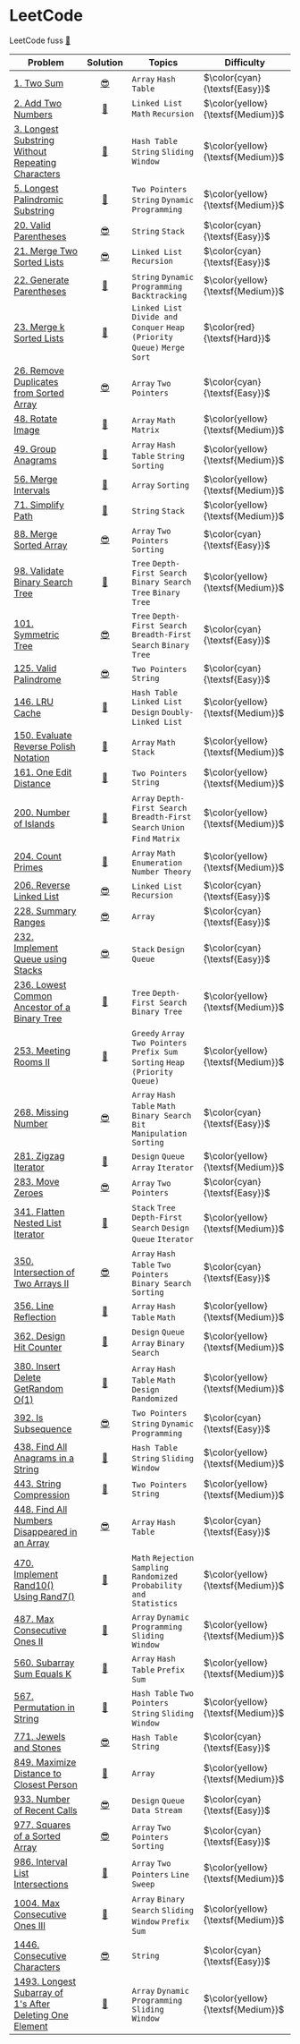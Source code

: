 # LeetCode

LeetCode fuss [👀](https://leetcode.com/u/roman_vvch/)

| Problem | Solution | Topics | Difficulty |
| ------- | :------: | ------ | ---------- |
| [1. Two Sum](https://leetcode.com/problems/two-sum/) | [😎](https://github.com/r-vvch/LeetCode/blob/main/solutions/1_two_sum.py) | `Array` `Hash Table` | $\color{cyan}{\textsf{Easy}}$ |
| [2. Add Two Numbers](https://leetcode.com/problems/add-two-numbers/) | [🤔](https://github.com/r-vvch/LeetCode/blob/main/solutions/2_add_two_numbers.py) | `Linked List` `Math` `Recursion` | $\color{yellow}{\textsf{Medium}}$ |
| [3. Longest Substring Without Repeating Characters](https://leetcode.com/problems/longest-substring-without-repeating-characters/) | [🤔](https://github.com/r-vvch/LeetCode/blob/main/solutions/3_longest_substring_without_repeating_characters.py) | `Hash Table` `String` `Sliding Window` | $\color{yellow}{\textsf{Medium}}$ |
| [5. Longest Palindromic Substring](https://leetcode.com/problems/longest-palindromic-substring/) | [🤔](https://github.com/r-vvch/LeetCode/blob/main/solutions/5_longest_palindromic_substring.py) | `Two Pointers` `String` `Dynamic Programming` | $\color{yellow}{\textsf{Medium}}$ |
| [20. Valid Parentheses](https://leetcode.com/problems/valid-parentheses/) | [😎](https://github.com/r-vvch/LeetCode/blob/main/solutions/20_valid_parentheses.py) | `String` `Stack` | $\color{cyan}{\textsf{Easy}}$ |
| [21. Merge Two Sorted Lists](https://leetcode.com/problems/merge-two-sorted-lists/) | [😎](https://github.com/r-vvch/LeetCode/blob/main/solutions/21_merge_two_sorted_lists.py) | `Linked List` `Recursion` | $\color{cyan}{\textsf{Easy}}$ |
| [22. Generate Parentheses](https://leetcode.com/problems/generate-parentheses/) | [🤔](https://github.com/r-vvch/LeetCode/blob/main/solutions/22_generate_parentheses.py) | `String` `Dynamic Programming` `Backtracking` | $\color{yellow}{\textsf{Medium}}$ |
| [23. Merge k Sorted Lists](https://leetcode.com/problems/merge-k-sorted-lists/) | [😤](https://github.com/r-vvch/LeetCode/blob/main/solutions/23_merge_k_sorted_lists.py) | `Linked List` `Divide and Conquer` `Heap (Priority Queue)` `Merge Sort` | $\color{red}{\textsf{Hard}}$ |
| [26. Remove Duplicates from Sorted Array](https://leetcode.com/problems/remove-duplicates-from-sorted-array/) | [😎](https://github.com/r-vvch/LeetCode/blob/main/solutions/26_remove_duplicates_from_sorted_array.py) | `Array` `Two Pointers` | $\color{cyan}{\textsf{Easy}}$ |
| [48. Rotate Image](https://leetcode.com/problems/rotate-image/) | [🤔](https://github.com/r-vvch/LeetCode/blob/main/solutions/48_rotate_image.py) | `Array` `Math` `Matrix` | $\color{yellow}{\textsf{Medium}}$ |
| [49. Group Anagrams](https://leetcode.com/problems/group-anagrams/) | [🤔](https://github.com/r-vvch/LeetCode/blob/main/solutions/49_group_anagrams.py) | `Array` `Hash Table` `String` `Sorting` | $\color{yellow}{\textsf{Medium}}$ |
| [56. Merge Intervals](https://leetcode.com/problems/merge-intervals/) | [🤔](https://github.com/r-vvch/LeetCode/blob/main/solutions/56_merge_intervals.py) | `Array` `Sorting` | $\color{yellow}{\textsf{Medium}}$ |
| [71. Simplify Path](https://leetcode.com/problems/simplify-path/) | [🤔](https://github.com/r-vvch/LeetCode/blob/main/solutions/71_simplify_path.py) | `String` `Stack` | $\color{yellow}{\textsf{Medium}}$ |
| [88. Merge Sorted Array](https://leetcode.com/problems/merge-sorted-array/) | [😎](https://github.com/r-vvch/LeetCode/blob/main/solutions/88_merge_sorted_array.py) | `Array` `Two Pointers` `Sorting` | $\color{cyan}{\textsf{Easy}}$ |
| [98. Validate Binary Search Tree](https://leetcode.com/problems/validate-binary-search-tree/) | [🤔](https://github.com/r-vvch/LeetCode/blob/main/solutions/98_validate_binary_search_tree.py) | `Tree` `Depth-First Search` `Binary Search Tree` `Binary Tree` | $\color{yellow}{\textsf{Medium}}$ |
| [101. Symmetric Tree](https://leetcode.com/problems/symmetric-tree/) | [😎](https://github.com/r-vvch/LeetCode/blob/main/solutions/101_symmetric_tree.py) | `Tree` `Depth-First Search` `Breadth-First Search` `Binary Tree` | $\color{cyan}{\textsf{Easy}}$ |
| [125. Valid Palindrome](https://leetcode.com/problems/valid-palindrome/) | [😎](https://github.com/r-vvch/LeetCode/blob/main/solutions/125_valid_palindrome.py) | `Two Pointers` `String` | $\color{cyan}{\textsf{Easy}}$ |
| [146. LRU Cache](https://leetcode.com/problems/lru-cache/) | [🤔](https://github.com/r-vvch/LeetCode/blob/main/solutions/146_lru_cache.py) | `Hash Table` `Linked List` `Design` `Doubly-Linked List` | $\color{yellow}{\textsf{Medium}}$ |
| [150. Evaluate Reverse Polish Notation](https://leetcode.com/problems/evaluate-reverse-polish-notation/) | [🤔](https://github.com/r-vvch/LeetCode/blob/main/solutions/150_evaluate_reverse_polish_notation.py) | `Array` `Math` `Stack` | $\color{yellow}{\textsf{Medium}}$ |
| [161. One Edit Distance](https://github.com/doocs/leetcode/blob/main/solution/0100-0199/0161.One%20Edit%20Distance/README_EN.md) | [🤔](https://github.com/r-vvch/LeetCode/blob/main/solutions/161_one_edit_distance.py) | `Two Pointers` `String` | $\color{yellow}{\textsf{Medium}}$ |
| [200. Number of Islands](https://leetcode.com/problems/number-of-islands/) | [🤔](https://github.com/r-vvch/LeetCode/blob/main/solutions/200_number_of_islands.py) | `Array` `Depth-First Search` `Breadth-First Search` `Union Find` `Matrix` | $\color{yellow}{\textsf{Medium}}$ |
| [204. Count Primes](https://leetcode.com/problems/count-primes/) | [🤔](https://github.com/r-vvch/LeetCode/blob/main/solutions/204_count_primes.py) | `Array` `Math` `Enumeration` `Number Theory` | $\color{yellow}{\textsf{Medium}}$ |
| [206. Reverse Linked List](https://leetcode.com/problems/reverse-linked-list/) | [😎](https://github.com/r-vvch/LeetCode/blob/main/solutions/206_reverse_linked_list.py) | `Linked List` `Recursion` | $\color{cyan}{\textsf{Easy}}$ |
| [228. Summary Ranges](https://leetcode.com/problems/summary-ranges/) | [😎](https://github.com/r-vvch/LeetCode/blob/main/solutions/228_summary_ranges.py) | `Array` | $\color{cyan}{\textsf{Easy}}$ |
| [232. Implement Queue using Stacks](https://leetcode.com/problems/implement-queue-using-stacks/) | [😎](https://github.com/r-vvch/LeetCode/blob/main/solutions/232_implement_queue_using_stacks.py) | `Stack` `Design` `Queue` | $\color{cyan}{\textsf{Easy}}$ |
| [236. Lowest Common Ancestor of a Binary Tree](https://leetcode.com/problems/lowest-common-ancestor-of-a-binary-tree/) | [🤔](https://github.com/r-vvch/LeetCode/blob/main/solutions/236_lowest_common_ancestor_of_a_binary_tree.py) | `Tree` `Depth-First Search` `Binary Tree` | $\color{yellow}{\textsf{Medium}}$ |
| [253. Meeting Rooms II](https://github.com/doocs/leetcode/blob/main/solution/0200-0299/0253.Meeting%20Rooms%20II/README_EN.md)| [🤔](https://github.com/r-vvch/LeetCode/blob/main/solutions/253_meeting_rooms_II.py) | `Greedy` `Array` `Two Pointers` `Prefix Sum` `Sorting` `Heap (Priority Queue)` | $\color{yellow}{\textsf{Medium}}$ |
| [268. Missing Number]() | [😎](https://github.com/r-vvch/LeetCode/blob/main/solutions/268_missing_number.py) | `Array` `Hash Table` `Math` `Binary Search` `Bit Manipulation`     `Sorting` | $\color{cyan}{\textsf{Easy}}$ |
| [281. Zigzag Iterator](https://github.com/doocs/leetcode/blob/main/solution/0200-0299/0281.Zigzag%20Iterator/README_EN.md)| [🤔](https://github.com/r-vvch/LeetCode/blob/main/solutions/281_zigzag_iterator.py) | `Design` `Queue` `Array` `Iterator`| $\color{yellow}{\textsf{Medium}}$ |
| [283. Move Zeroes](https://leetcode.com/problems/move-zeroes/) | [😎](https://github.com/r-vvch/LeetCode/blob/main/solutions/283_move_zeroes.py) | `Array` `Two Pointers` | $\color{cyan}{\textsf{Easy}}$ |
| [341. Flatten Nested List Iterator](https://leetcode.com/problems/flatten-nested-list-iterator/) | [🤔](https://github.com/r-vvch/LeetCode/blob/main/solutions/341_flatten_nested_list_iterator.py) | `Stack` `Tree` `Depth-First` `Search` `Design` `Queue` `Iterator` | $\color{yellow}{\textsf{Medium}}$ |
| [350. Intersection of Two Arrays II](https://leetcode.com/problems/intersection-of-two-arrays-ii/) | [😎](https://github.com/r-vvch/LeetCode/blob/main/solutions/350_intersection_of_two_arrays_II.py) | `Array` `Hash Table` `Two Pointers` `Binary Search` `Sorting` | $\color{cyan}{\textsf{Easy}}$ |
| [356. Line Reflection](https://github.com/doocs/leetcode/blob/main/solution/0300-0399/0356.Line%20Reflection/README_EN.md) | [🤔](https://github.com/r-vvch/LeetCode/blob/main/solutions/356_line_reflection.py) | `Array` `Hash Table` `Math` | $\color{yellow}{\textsf{Medium}}$ |
| [362. Design Hit Counter](https://github.com/doocs/leetcode/blob/main/solution/0300-0399/0362.Design%20Hit%20Counter/README_EN.md) | [🤔](https://github.com/r-vvch/LeetCode/blob/main/solutions/362_design_hit_counter.py) | `Design` `Queue` `Array` `Binary Search` | $\color{yellow}{\textsf{Medium}}$ |
| [380. Insert Delete GetRandom O(1)](https://leetcode.com/problems/insert-delete-getrandom-o1/) | [🤔](https://github.com/r-vvch/LeetCode/blob/main/solutions/380_insert_delete_getrandom_o1.py) | `Array` `Hash Table` `Math` `Design` `Randomized` | $\color{yellow}{\textsf{Medium}}$ |
| [392. Is Subsequence](https://leetcode.com/problems/is-subsequence/) | [😎](https://github.com/r-vvch/LeetCode/blob/main/solutions/392_is_subsequence.py) | `Two Pointers` `String` `Dynamic Programming` | $\color{cyan}{\textsf{Easy}}$ |
| [438. Find All Anagrams in a String](https://leetcode.com/problems/find-all-anagrams-in-a-string/) | [🤔](https://github.com/r-vvch/LeetCode/blob/main/solutions/438_find_all_anagrams_in_a_string.py) | `Hash Table` `String` `Sliding Window` | $\color{yellow}{\textsf{Medium}}$ |
| [443. String Compression](https://leetcode.com/problems/string-compression/) | [🤔](https://github.com/r-vvch/LeetCode/blob/main/solutions/443_string_compression.py) | `Two Pointers` `String` | $\color{yellow}{\textsf{Medium}}$ |
| [448. Find All Numbers Disappeared in an Array](https://leetcode.com/problems/find-all-numbers-disappeared-in-an-array/) | [😎](https://github.com/r-vvch/LeetCode/blob/main/solutions/448_find_all_numbers_disappeared_in_an_array.py) | `Array` `Hash Table`| $\color{cyan}{\textsf{Easy}}$ |
| [470. Implement Rand10() Using Rand7()](https://leetcode.com/problems/implement-rand10-using-rand7/) | [🤔](https://github.com/r-vvch/LeetCode/blob/main/solutions/470_implement_rand10_using_rand7.py) | `Math` `Rejection Sampling` `Randomized` `Probability and Statistics` | $\color{yellow}{\textsf{Medium}}$ |
| [487. Max Consecutive Ones II](https://github.com/doocs/leetcode/blob/main/solution/0400-0499/0487.Max%20Consecutive%20Ones%20II/README_EN.md) | [🤔](https://github.com/r-vvch/LeetCode/blob/main/solutions/487_max_consecutive_ones_II.py) | `Array` `Dynamic Programming` `Sliding Window` | $\color{yellow}{\textsf{Medium}}$ |
| [560. Subarray Sum Equals K](https://leetcode.com/problems/subarray-sum-equals-k/) | [🤔](https://github.com/r-vvch/LeetCode/blob/main/solutions/560_subarray_sum_equals_k.py) | `Array` `Hash Table` `Prefix Sum` | $\color{yellow}{\textsf{Medium}}$ |
| [567. Permutation in String](https://leetcode.com/problems/permutation-in-string/) | [🤔](https://github.com/r-vvch/LeetCode/blob/main/solutions/567_permutation_in_string.py) | `Hash Table` `Two Pointers` `String` `Sliding Window` | $\color{yellow}{\textsf{Medium}}$ |
| [771. Jewels and Stones](https://leetcode.com/problems/jewels-and-stones/) | [😎](https://github.com/r-vvch/LeetCode/blob/main/solutions/771_jewels_and_stones.py) | `Hash Table` `String` | $\color{cyan}{\textsf{Easy}}$ |
| [849. Maximize Distance to Closest Person](https://leetcode.com/problems/maximize-distance-to-closest-person/) | [🤔](https://github.com/r-vvch/LeetCode/blob/main/solutions/849_maximize_distance_to_closest_person.py) |`Array` | $\color{yellow}{\textsf{Medium}}$ |
| [933. Number of Recent Calls](https://leetcode.com/problems/number-of-recent-calls/) | [😎](https://github.com/r-vvch/LeetCode/blob/main/solutions/933_number_of_recent_calls.py) | `Design` `Queue` `Data Stream` | $\color{cyan}{\textsf{Easy}}$ |
| [977. Squares of a Sorted Array](https://leetcode.com/problems/squares-of-a-sorted-array/ ) | [😎](https://github.com/r-vvch/LeetCode/blob/main/solutions/977_squares_of_a_sorted_array.py) | `Array` `Two Pointers` `Sorting` | $\color{cyan}{\textsf{Easy}}$ |
| [986. Interval List Intersections](https://leetcode.com/problems/interval-list-intersections/) | [🤔](https://github.com/r-vvch/LeetCode/blob/main/solutions/986_interval_list_intersections.py) | `Array` `Two Pointers` `Line Sweep` | $\color{yellow}{\textsf{Medium}}$ |
| [1004. Max Consecutive Ones III](https://leetcode.com/problems/max-consecutive-ones-iii/) | [🤔](https://github.com/r-vvch/LeetCode/blob/main/solutions/1004_max_consecutive_ones_III.py) | `Array` `Binary Search` `Sliding Window` `Prefix Sum` | $\color{yellow}{\textsf{Medium}}$ |
| [1446. Consecutive Characters](https://leetcode.com/problems/consecutive-characters/) | [😎](https://github.com/r-vvch/LeetCode/blob/main/solutions/1446_сonsecutive_сharacters.py) | `String` | $\color{cyan}{\textsf{Easy}}$ |
| [1493. Longest Subarray of 1's After Deleting One Element](https://leetcode.com/problems/longest-subarray-of-1s-after-deleting-one-element/) | [🤔](https://github.com/r-vvch/LeetCode/blob/main/solutions/1493_longest_subarray_of_1s.py) | `Array` `Dynamic Programming` `Sliding Window` | $\color{yellow}{\textsf{Medium}}$ |

